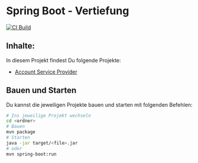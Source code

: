 # Spring Boot - Vertiefung

[![CI Build](https://github.com/ralf-ueberfuhr-ars/spring-boot-vertiefung-2024-06-24/actions/workflows/ci.yml/badge.svg)](https://github.com/ralf-ueberfuhr-ars/spring-boot-vertiefung-2024-06-24/actions/workflows/ci.yml)

## Inhalte:

In diesem Projekt findest Du folgende Projekte:

- [Account Service Provider](./account-service-provider)

## Bauen und Starten

Du kannst die jeweiligen Projekte bauen und starten mit folgenden Befehlen:

```bash
# Ins jeweilige Projekt wechseln
cd <ordner>
# Bauen
mvn package
# Starten
java -jar target/<file>.jar
# oder
mvn spring-boot:run
```
